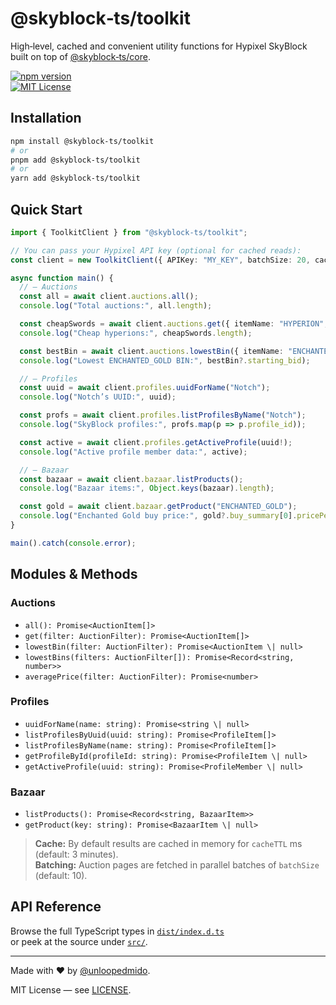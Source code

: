 
# @skyblock‑ts/toolkit

High‑level, cached and convenient utility functions for Hypixel SkyBlock  
built on top of [@skyblock‑ts/core](https://www.npmjs.com/package/@skyblock-ts/core).

[![npm version](https://img.shields.io/npm/v/@skyblock-ts/toolkit.svg)](https://www.npmjs.com/package/@skyblock-ts/toolkit)  
[![MIT License](https://img.shields.io/npm/l/@skyblock-ts/toolkit.svg)](LICENSE)

## Installation

```bash
npm install @skyblock-ts/toolkit
# or
pnpm add @skyblock-ts/toolkit
# or
yarn add @skyblock-ts/toolkit
```

## Quick Start

```ts
import { ToolkitClient } from "@skyblock-ts/toolkit";

// You can pass your Hypixel API key (optional for cached reads):
const client = new ToolkitClient({ APIKey: "MY_KEY", batchSize: 20, cacheTTL: 300_000 });

async function main() {
  // — Auctions
  const all = await client.auctions.all();
  console.log("Total auctions:", all.length);

  const cheapSwords = await client.auctions.get({ itemName: "HYPERION", maxPrice: 1_000_000_000 });
  console.log("Cheap hyperions:", cheapSwords.length);

  const bestBin = await client.auctions.lowestBin({ itemName: "ENCHANTED_GOLD" });
  console.log("Lowest ENCHANTED_GOLD BIN:", bestBin?.starting_bid);

  // — Profiles
  const uuid = await client.profiles.uuidForName("Notch");
  console.log("Notch’s UUID:", uuid);

  const profs = await client.profiles.listProfilesByName("Notch");
  console.log("SkyBlock profiles:", profs.map(p => p.profile_id));

  const active = await client.profiles.getActiveProfile(uuid!);
  console.log("Active profile member data:", active);

  // — Bazaar
  const bazaar = await client.bazaar.listProducts();
  console.log("Bazaar items:", Object.keys(bazaar).length);

  const gold = await client.bazaar.getProduct("ENCHANTED_GOLD");
  console.log("Enchanted Gold buy price:", gold?.buy_summary[0].pricePerUnit);
}

main().catch(console.error);
```

## Modules & Methods

### Auctions

- `all(): Promise<AuctionItem[]>`  
- `get(filter: AuctionFilter): Promise<AuctionItem[]>`  
- `lowestBin(filter: AuctionFilter): Promise<AuctionItem \| null>`  
- `lowestBins(filters: AuctionFilter[]): Promise<Record<string, number>>`  
- `averagePrice(filter: AuctionFilter): Promise<number>`

### Profiles

- `uuidForName(name: string): Promise<string \| null>`  
- `listProfilesByUuid(uuid: string): Promise<ProfileItem[]>`  
- `listProfilesByName(name: string): Promise<ProfileItem[]>`  
- `getProfileById(profileId: string): Promise<ProfileItem \| null>`  
- `getActiveProfile(uuid: string): Promise<ProfileMember \| null>`

### Bazaar

- `listProducts(): Promise<Record<string, BazaarItem>>`  
- `getProduct(key: string): Promise<BazaarItem \| null>`

> **Cache:** By default results are cached in memory for `cacheTTL` ms (default: 3 minutes).  
> **Batching:** Auction pages are fetched in parallel batches of `batchSize` (default: 10).

## API Reference

Browse the full TypeScript types in [`dist/index.d.ts`](./dist/index.d.ts)  
or peek at the source under [`src/`](https://github.com/…/packages/toolkit/src).

---

Made with ❤️ by [@unloopedmido](https://github.com/unloopedmido/skyblockts).

MIT License — see [LICENSE](LICENSE).
